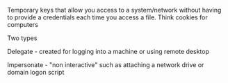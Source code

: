 Temporary keys that allow you access to a system/network without having to provide a credentials each time you access a file. 
Think cookies for computers

Two types

Delegate - created for logging into a machine or using remote desktop 

Impersonate - "non interactive" such as attaching a network drive or domain logon script
